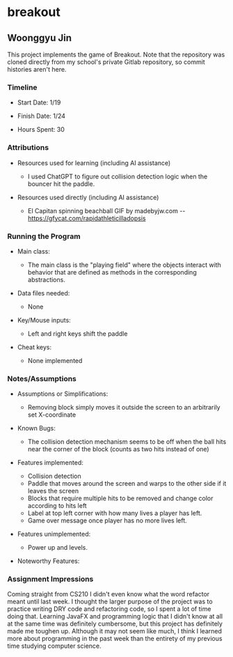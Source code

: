 # breakout

## Woonggyu Jin

This project implements the game of Breakout.
Note that the repository was cloned directly from my school's private Gitlab repository, so commit histories aren't here.

### Timeline

* Start Date: 1/19

* Finish Date: 1/24

* Hours Spent: 30

### Attributions

* Resources used for learning (including AI assistance)
    * I used ChatGPT to figure out collision detection logic when the bouncer hit the paddle.

* Resources used directly (including AI assistance)
    * El Capitan spinning beachball GIF by madebyjw.com
      -- https://gfycat.com/rapidathleticilladopsis

### Running the Program

* Main class:
    * The main class is the "playing field" where the objects interact with behavior that are
defined as methods in the corresponding abstractions.

* Data files needed:
    * None

* Key/Mouse inputs:
    * Left and right keys shift the paddle

* Cheat keys:
    * None implemented

### Notes/Assumptions

* Assumptions or Simplifications:
    * Removing block simply moves it outside the screen to an arbitrarily set X-coordinate

* Known Bugs:
    * The collision detection mechanism seems to be off when the ball hits near the corner of the
      block (counts as two hits instead of one)

* Features implemented:
    * Collision detection
    * Paddle that moves around the screen and warps to the other side if it leaves the screen
    * Blocks that require multiple hits to be removed and change color according to hits left
    * Label at top left corner with how many lives a player has left.
    * Game over message once player has no more lives left.

* Features unimplemented:
    * Power up and levels.

* Noteworthy Features:

### Assignment Impressions

Coming straight from CS210 I didn't even know what the word refactor meant until last week. I
thought
the larger purpose of the project was to practice writing DRY code and refactoring code, so I spent
a lot of time doing that. Learning JavaFX and programming logic that I didn't know at all at the
same time was definitely cumbersome, but this project has definitely made me toughen up. Although it
may not seem like much, I think I learned more about programming in the past week than the entirety
of my previous time studying computer science. 
